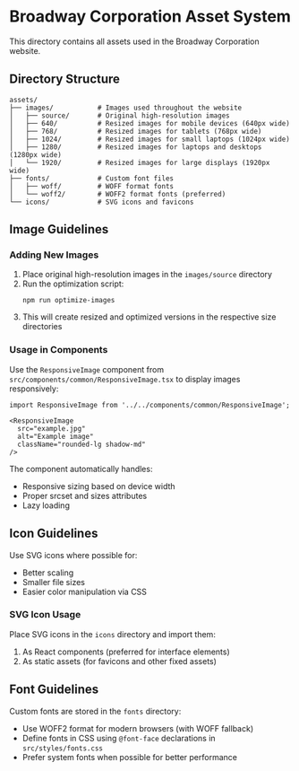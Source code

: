 # Broadway Corporation Asset System

This directory contains all assets used in the Broadway Corporation website.

## Directory Structure

```
assets/
├── images/           # Images used throughout the website
│   ├── source/       # Original high-resolution images
│   ├── 640/          # Resized images for mobile devices (640px wide)
│   ├── 768/          # Resized images for tablets (768px wide)
│   ├── 1024/         # Resized images for small laptops (1024px wide)
│   ├── 1280/         # Resized images for laptops and desktops (1280px wide)
│   └── 1920/         # Resized images for large displays (1920px wide)
├── fonts/            # Custom font files
│   ├── woff/         # WOFF format fonts
│   └── woff2/        # WOFF2 format fonts (preferred)
└── icons/            # SVG icons and favicons
```

## Image Guidelines

### Adding New Images

1. Place original high-resolution images in the `images/source` directory
2. Run the optimization script:
   ```
   npm run optimize-images
   ```
3. This will create resized and optimized versions in the respective size directories

### Usage in Components

Use the `ResponsiveImage` component from `src/components/common/ResponsiveImage.tsx` to display images responsively:

```tsx
import ResponsiveImage from '../../components/common/ResponsiveImage';

<ResponsiveImage 
  src="example.jpg" 
  alt="Example image" 
  className="rounded-lg shadow-md"
/>
```

The component automatically handles:
- Responsive sizing based on device width
- Proper srcset and sizes attributes
- Lazy loading

## Icon Guidelines

Use SVG icons where possible for:
- Better scaling
- Smaller file sizes
- Easier color manipulation via CSS

### SVG Icon Usage

Place SVG icons in the `icons` directory and import them:

1. As React components (preferred for interface elements)
2. As static assets (for favicons and other fixed assets)

## Font Guidelines

Custom fonts are stored in the `fonts` directory:

- Use WOFF2 format for modern browsers (with WOFF fallback)
- Define fonts in CSS using `@font-face` declarations in `src/styles/fonts.css`
- Prefer system fonts when possible for better performance 